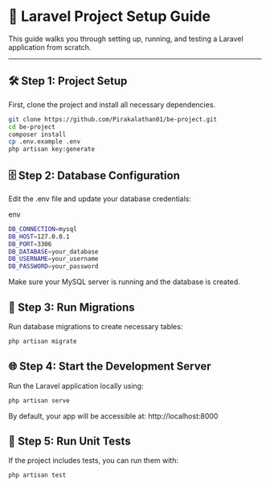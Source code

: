 # 📘 Laravel Project Setup Guide

This guide walks you through setting up, running, and testing a Laravel application from scratch.

---

## 🛠️ Step 1: Project Setup

First, clone the project and install all necessary dependencies.

```bash
git clone https://github.com/Pirakalathan01/be-project.git
cd be-project
composer install
cp .env.example .env
php artisan key:generate
```

## 🗄️ Step 2: Database Configuration
Edit the .env file and update your database credentials:

env
```bash
DB_CONNECTION=mysql
DB_HOST=127.0.0.1
DB_PORT=3306
DB_DATABASE=your_database
DB_USERNAME=your_username
DB_PASSWORD=your_password
```
Make sure your MySQL server is running and the database is created.

## 🧱 Step 3: Run Migrations
Run database migrations to create necessary tables:
```bash
php artisan migrate
```
## 🌐 Step 4: Start the Development Server
Run the Laravel application locally using:
```bash
php artisan serve
```
By default, your app will be accessible at:
http://localhost:8000

## 🧪 Step 5: Run Unit Tests
If the project includes tests, you can run them with:
```bash
php artisan test
```
